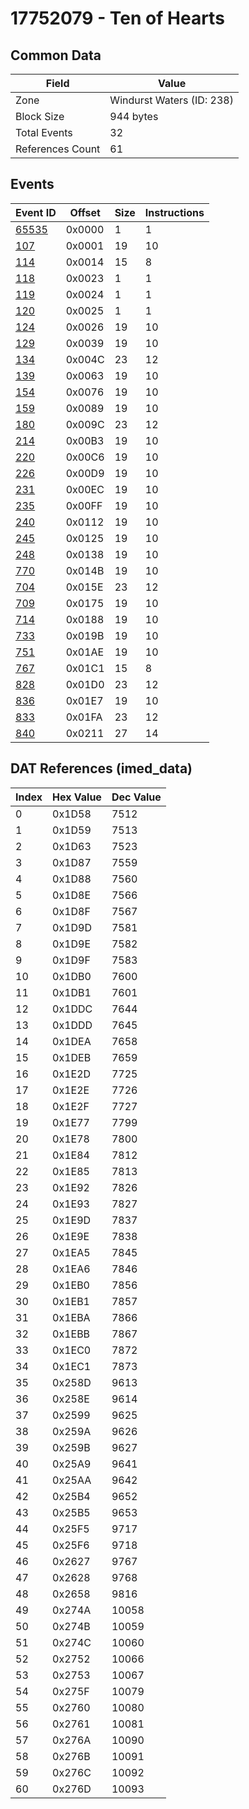 # 17752079 - Ten of Hearts

## Common Data

| Field            | Value                     |
|------------------|---------------------------|
| Zone             | Windurst Waters (ID: 238) |
| Block Size       | 944 bytes                 |
| Total Events     | 32                        |
| References Count | 61                        |

## Events

| Event ID            | Offset   |   Size |   Instructions |
|---------------------|----------|--------|----------------|
| [65535](./65535.md) | 0x0000   |      1 |              1 |
| [107](./107.md)     | 0x0001   |     19 |             10 |
| [114](./114.md)     | 0x0014   |     15 |              8 |
| [118](./118.md)     | 0x0023   |      1 |              1 |
| [119](./119.md)     | 0x0024   |      1 |              1 |
| [120](./120.md)     | 0x0025   |      1 |              1 |
| [124](./124.md)     | 0x0026   |     19 |             10 |
| [129](./129.md)     | 0x0039   |     19 |             10 |
| [134](./134.md)     | 0x004C   |     23 |             12 |
| [139](./139.md)     | 0x0063   |     19 |             10 |
| [154](./154.md)     | 0x0076   |     19 |             10 |
| [159](./159.md)     | 0x0089   |     19 |             10 |
| [180](./180.md)     | 0x009C   |     23 |             12 |
| [214](./214.md)     | 0x00B3   |     19 |             10 |
| [220](./220.md)     | 0x00C6   |     19 |             10 |
| [226](./226.md)     | 0x00D9   |     19 |             10 |
| [231](./231.md)     | 0x00EC   |     19 |             10 |
| [235](./235.md)     | 0x00FF   |     19 |             10 |
| [240](./240.md)     | 0x0112   |     19 |             10 |
| [245](./245.md)     | 0x0125   |     19 |             10 |
| [248](./248.md)     | 0x0138   |     19 |             10 |
| [770](./770.md)     | 0x014B   |     19 |             10 |
| [704](./704.md)     | 0x015E   |     23 |             12 |
| [709](./709.md)     | 0x0175   |     19 |             10 |
| [714](./714.md)     | 0x0188   |     19 |             10 |
| [733](./733.md)     | 0x019B   |     19 |             10 |
| [751](./751.md)     | 0x01AE   |     19 |             10 |
| [767](./767.md)     | 0x01C1   |     15 |              8 |
| [828](./828.md)     | 0x01D0   |     23 |             12 |
| [836](./836.md)     | 0x01E7   |     19 |             10 |
| [833](./833.md)     | 0x01FA   |     23 |             12 |
| [840](./840.md)     | 0x0211   |     27 |             14 |

## DAT References (imed_data)

|   Index | Hex Value   |   Dec Value |
|---------|-------------|-------------|
|       0 | 0x1D58      |        7512 |
|       1 | 0x1D59      |        7513 |
|       2 | 0x1D63      |        7523 |
|       3 | 0x1D87      |        7559 |
|       4 | 0x1D88      |        7560 |
|       5 | 0x1D8E      |        7566 |
|       6 | 0x1D8F      |        7567 |
|       7 | 0x1D9D      |        7581 |
|       8 | 0x1D9E      |        7582 |
|       9 | 0x1D9F      |        7583 |
|      10 | 0x1DB0      |        7600 |
|      11 | 0x1DB1      |        7601 |
|      12 | 0x1DDC      |        7644 |
|      13 | 0x1DDD      |        7645 |
|      14 | 0x1DEA      |        7658 |
|      15 | 0x1DEB      |        7659 |
|      16 | 0x1E2D      |        7725 |
|      17 | 0x1E2E      |        7726 |
|      18 | 0x1E2F      |        7727 |
|      19 | 0x1E77      |        7799 |
|      20 | 0x1E78      |        7800 |
|      21 | 0x1E84      |        7812 |
|      22 | 0x1E85      |        7813 |
|      23 | 0x1E92      |        7826 |
|      24 | 0x1E93      |        7827 |
|      25 | 0x1E9D      |        7837 |
|      26 | 0x1E9E      |        7838 |
|      27 | 0x1EA5      |        7845 |
|      28 | 0x1EA6      |        7846 |
|      29 | 0x1EB0      |        7856 |
|      30 | 0x1EB1      |        7857 |
|      31 | 0x1EBA      |        7866 |
|      32 | 0x1EBB      |        7867 |
|      33 | 0x1EC0      |        7872 |
|      34 | 0x1EC1      |        7873 |
|      35 | 0x258D      |        9613 |
|      36 | 0x258E      |        9614 |
|      37 | 0x2599      |        9625 |
|      38 | 0x259A      |        9626 |
|      39 | 0x259B      |        9627 |
|      40 | 0x25A9      |        9641 |
|      41 | 0x25AA      |        9642 |
|      42 | 0x25B4      |        9652 |
|      43 | 0x25B5      |        9653 |
|      44 | 0x25F5      |        9717 |
|      45 | 0x25F6      |        9718 |
|      46 | 0x2627      |        9767 |
|      47 | 0x2628      |        9768 |
|      48 | 0x2658      |        9816 |
|      49 | 0x274A      |       10058 |
|      50 | 0x274B      |       10059 |
|      51 | 0x274C      |       10060 |
|      52 | 0x2752      |       10066 |
|      53 | 0x2753      |       10067 |
|      54 | 0x275F      |       10079 |
|      55 | 0x2760      |       10080 |
|      56 | 0x2761      |       10081 |
|      57 | 0x276A      |       10090 |
|      58 | 0x276B      |       10091 |
|      59 | 0x276C      |       10092 |
|      60 | 0x276D      |       10093 |
